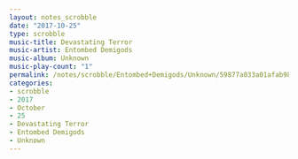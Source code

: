 ```yaml
---
layout: notes_scrobble
date: "2017-10-25"
type: scrobble
music-title: Devastating Terror
music-artist: Entombed Demigods
music-album: Unknown
music-play-count: "1"
permalink: /notes/scrobble/Entombed+Demigods/Unknown/59877a033a01afab989cd397a5a48e669ee7eaa7.html
categories:
- scrobble
- 2017
- October
- 25
- Devastating Terror
- Entombed Demigods
- Unknown
---
```

